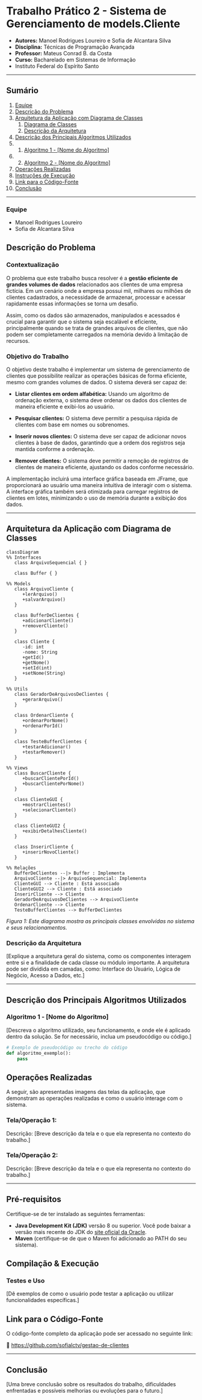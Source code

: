# Trabalho Prático 2 - Sistema de Gerenciamento de models.Cliente

* **Autores:** Manoel Rodrigues Loureiro e Sofia de Alcantara Silva
* **Disciplina:** Técnicas de Programação Avançada  
* **Professor:** Mateus Conrad B. da Costa
* **Curso:** Bacharelado em Sistemas de Informação 
* Instituto Federal do Espírito Santo  

---

## Sumário
1. [Equipe](#equipe)
2. [Descrição do Problema](#descrição-do-problema)
3. [Arquitetura da Aplicação com Diagrama de Classes](#arquitetura-da-aplicação-com-diagrama-de-classes)
   1. [Diagrama de Classes](#diagrama-de-classes)
   2. [Descrição da Arquitetura](#descrição-da-arquitetura)
6. [Descrição dos Principais Algoritmos Utilizados](#descrição-dos-principais-algoritmos-utilizados)
7.    1. [Algoritmo 1 - [Nome do Algoritmo]](#algoritmo-1---nome-do-algoritmo)
8.    2. [Algoritmo 2 - [Nome do Algoritmo]](#algoritmo-2---nome-do-algoritmo)
9. [Operações Realizadas](#operações-realizadas)
10. [Instruções de Execução](#instruções-de-execução)
11. [Link para o Código-Fonte](#link-para-o-código-fonte)
12. [Conclusão](#conclusão)

---
### Equipe

- Manoel Rodrigues Loureiro
- Sofia de Alcantara Silva

## Descrição do Problema

### Contextualização

O problema que este trabalho busca resolver é a **gestão eficiente de grandes volumes de dados** relacionados aos clientes de uma empresa fictícia. Em um cenário onde a empresa possui mil, milhares ou milhões de clientes cadastrados, a necessidade de armazenar, processar e acessar rapidamente essas informações se torna um desafio. 

Assim, como os dados são armazenados, manipulados e acessados é crucial para garantir que o sistema seja escalável e eficiente, principalmente quando se trata de grandes arquivos de clientes, que não podem ser completamente carregados na memória devido à limitação de recursos.

### Objetivo do Trabalho

O objetivo deste trabalho é implementar um sistema de gerenciamento de clientes que possibilite realizar as operações básicas de forma eficiente, mesmo com grandes volumes de dados. O sistema deverá ser capaz de:

- **Listar clientes em ordem alfabética:** Usando um algoritmo de ordenação externa, o sistema deve ordenar os dados dos clientes de maneira eficiente e exibi-los ao usuário.

- **Pesquisar clientes:** O sistema deve permitir a pesquisa rápida de clientes com base em nomes ou sobrenomes.

- **Inserir novos clientes:** O sistema deve ser capaz de adicionar novos clientes à base de dados, garantindo que a ordem dos registros seja mantida conforme a ordenação.

- **Remover clientes:** O sistema deve permitir a remoção de registros de clientes de maneira eficiente, ajustando os dados conforme necessário.

A implementação incluirá uma interface gráfica baseada em JFrame, que proporcionará ao usuário uma maneira intuitiva de interagir com o sistema. A interface gráfica também será otimizada para carregar registros de clientes em lotes, minimizando o uso de memória durante a exibição dos dados.

---

## Arquitetura da Aplicação com Diagrama de Classes

```mermaid
classDiagram
%% Interfaces
   class ArquivoSequencial { }

   class Buffer { }

%% Models
   class ArquivoCliente {
      +lerArquivo()
      +salvarArquivo()
   }

   class BufferDeClientes {
      +adicionarCliente()
      +removerCliente()
   }

   class Cliente {
      -id: int
      -nome: String
      +getId()
      +getNome()
      +setId(int)
      +setNome(String)
   }

%% Utils
   class GeradorDeArquivosDeClientes {
      +gerarArquivo()
   }

   class OrdenarCliente {
      +ordenarPorNome()
      +ordenarPorId()
   }

   class TesteBufferClientes {
      +testarAdicionar()
      +testarRemover()
   }

%% Views
   class BuscarCliente {
      +buscarClientePorId()
      +buscarClientePorNome()
   }

   class ClienteGUI {
      +mostrarClientes()
      +selecionarCliente()
   }

   class ClienteGUI2 {
      +exibirDetalhesCliente()
   }

   class InserirCliente {
      +inserirNovoCliente()
   }

%% Relações
   BufferDeClientes --|> Buffer : Implementa
   ArquivoCliente --|> ArquivoSequencial: Implementa
   ClienteGUI --> Cliente : Está associado
   ClienteGUI2 --> Cliente : Está associado
   InserirCliente --> Cliente
   GeradorDeArquivosDeClientes --> ArquivoCliente
   OrdenarCliente --> Cliente
   TesteBufferClientes --> BufferDeClientes

```
_Figura 1: Este diagrama mostra as principais classes envolvidas no sistema e seus relacionamentos._

### Descrição da Arquitetura

[Explique a arquitetura geral do sistema, como os componentes interagem entre si e a finalidade de cada classe ou módulo importante. A arquitetura pode ser dividida em camadas, como: Interface do Usuário, Lógica de Negócio, Acesso a Dados, etc.]

---

## Descrição dos Principais Algoritmos Utilizados

### Algoritmo 1 - [Nome do Algoritmo]

[Descreva o algoritmo utilizado, seu funcionamento, e onde ele é aplicado dentro da solução. Se for necessário, inclua um pseudocódigo ou código.]

```python
# Exemplo de pseudocódigo ou trecho do código
def algoritmo_exemplo():
    pass
```

## Operações Realizadas

A seguir, são apresentadas imagens das telas da aplicação, que demonstram as operações realizadas e como o usuário interage com o sistema.

### Tela/Operação 1:
Descrição: [Breve descrição da tela e o que ela representa no contexto do trabalho.]

### Tela/Operação 2:
Descrição: [Breve descrição da tela e o que ela representa no contexto do trabalho.]

---
## Pré-requisitos
Certifique-se de ter instalado as seguintes ferramentas:
- **Java Development Kit (JDK)** versão 8 ou superior. Você pode baixar a versão mais recente do JDK do [site oficial da Oracle](https://www.oracle.com/java/technologies/javase-jdk11-downloads.html).
- **Maven** (certifique-se de que o Maven foi adicionado ao PATH do seu sistema).

## **Compilação & Execução**


### **Testes e Uso**
[Dê exemplos de como o usuário pode testar a aplicação ou utilizar funcionalidades específicas.]

## Link para o Código-Fonte
O código-fonte completo da aplicação pode ser acessado no seguinte link:

🔗 https://github.com/sofialctv/gestao-de-clientes

---
## Conclusão
[Uma breve conclusão sobre os resultados do trabalho, dificuldades enfrentadas e possíveis melhorias ou evoluções para o futuro.]